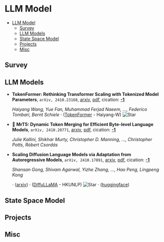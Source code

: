 # LLM Model

- [LLM Model](#llm-model)
  - [Survey](#survey)
  - [LLM Models](#llm-models)
  - [State Space Model](#state-space-model)
  - [Projects](#projects)
  - [Misc](#misc)


## Survey


## LLM Models

- **TokenFormer: Rethinking Transformer Scaling with Tokenized Model
  Parameters**, `arXiv, 2410.23168`, [arxiv](http://arxiv.org/abs/2410.23168v1), [pdf](http://arxiv.org/pdf/2410.23168v1.pdf), cication: [**-1**](None)

	 *Haiyang Wang, Yue Fan, Muhammad Ferjad Naeem, ..., Federico Tombari, Bernt Schiele* · ([TokenFormer](https://github.com/Haiyang-W/TokenFormer) - Haiyang-W) ![Star](https://img.shields.io/github/stars/Haiyang-W/TokenFormer.svg?style=social&label=Star)
- 🤗 **MrT5: Dynamic Token Merging for Efficient Byte-level Language Models**, `arXiv, 2410.20771`, [arxiv](http://arxiv.org/abs/2410.20771v1), [pdf](http://arxiv.org/pdf/2410.20771v1.pdf), cication: [**-1**](None)

	 *Julie Kallini, Shikhar Murty, Christopher D. Manning, ..., Christopher Potts, Róbert Csordás*
- **Scaling Diffusion Language Models via Adaptation from Autoregressive
  Models**, `arXiv, 2410.17891`, [arxiv](http://arxiv.org/abs/2410.17891v1), [pdf](http://arxiv.org/pdf/2410.17891v1.pdf), cication: [**-1**](None)

	 *Shansan Gong, Shivam Agarwal, Yizhe Zhang, ..., Hao Peng, Lingpeng Kong*

	 · ([arxiv](https://arxiv.org/abs/2410.17891)) · ([DiffuLLaMA](https://github.com/HKUNLP/DiffuLLaMA) - HKUNLP) ![Star](https://img.shields.io/github/stars/HKUNLP/DiffuLLaMA.svg?style=social&label=Star) · ([huggingface](https://huggingface.co/diffusionfamily))

## State Space Model


## Projects


## Misc